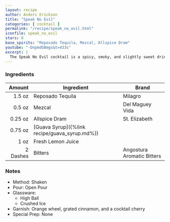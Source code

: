 ```yaml
---
layout: recipe
author: Anders Erickson
title: "Speak No Evil"
categories: [ cocktail ]
permalink: "/recipe/speak_no_evil.html"
iconfile: speak_no_evil
stars: 0
base_spirits: "Reposado Tequila, Mezcal, Allspice Dram"
youtube: "-DnpmdGBmgs&t=433s"
excerpt: |
  The Speak No Evil cocktail is a spicy, smoky, and slightly sweet drink that features mezcal as its base spirit.
---
```


### Ingredients

|   Amount | Ingredient                                    | Brand                      |
| -------: | --------------------------------------------- | -------------------------- |
|   1.5 oz | Reposado Tequila                              | Milagro                    |
|   0.5 oz | Mezcal                                        | Del Maguey Vida            |
|  0.25 oz | Allspice Dram                                 | St. Elizabeth              |
|  0.75 oz | [Guava Syrup]({%link recipe/guava_syrup.md%}) |                            |
|     1 oz | Fresh Lemon Juice                             |                            |
| 2 Dashes | Bitters                                       | Angostura Aromatic Bitters |

### Notes

- Method: Shaken
- Pour: Open Pour
- Glassware:
  - High Ball
  - Crushed Ice
- Garnish: Orange wheel, grated cinnamon, and a cocktail cherry
- Special Prep: None
